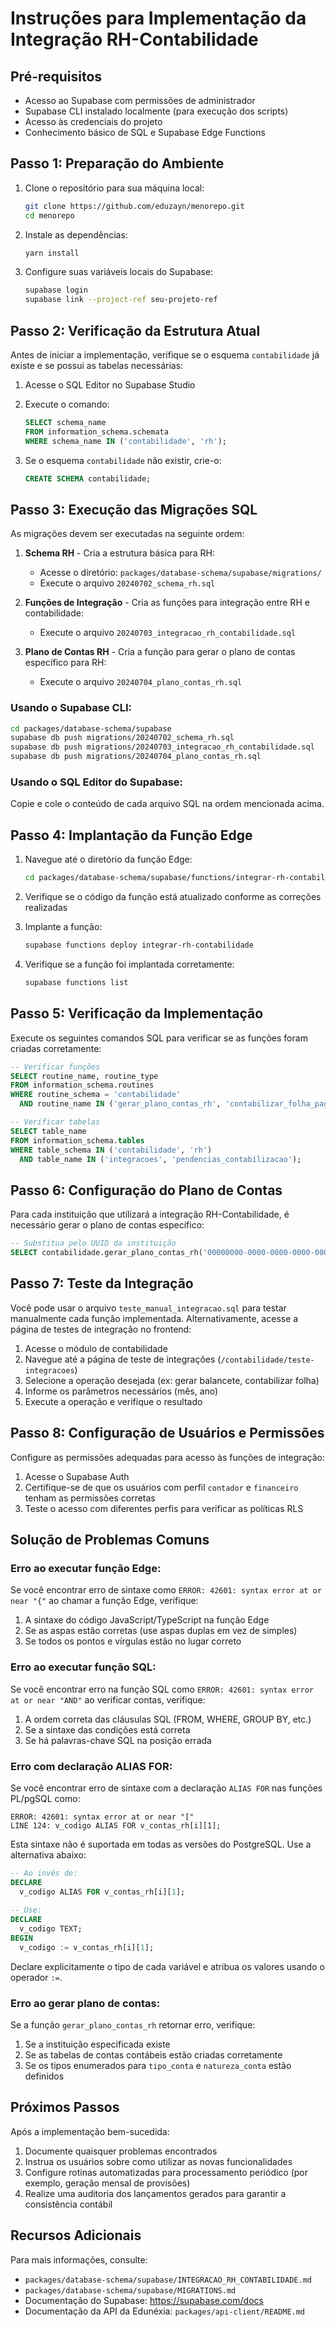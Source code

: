 # Instruções para Implementação da Integração RH-Contabilidade

## Pré-requisitos

- Acesso ao Supabase com permissões de administrador
- Supabase CLI instalado localmente (para execução dos scripts)
- Acesso às credenciais do projeto
- Conhecimento básico de SQL e Supabase Edge Functions

## Passo 1: Preparação do Ambiente

1. Clone o repositório para sua máquina local:
   ```bash
   git clone https://github.com/eduzayn/menorepo.git
   cd menorepo
   ```

2. Instale as dependências:
   ```bash
   yarn install
   ```

3. Configure suas variáveis locais do Supabase:
   ```bash
   supabase login
   supabase link --project-ref seu-projeto-ref
   ```

## Passo 2: Verificação da Estrutura Atual

Antes de iniciar a implementação, verifique se o esquema `contabilidade` já existe e se possui as tabelas necessárias:

1. Acesse o SQL Editor no Supabase Studio
2. Execute o comando:
   ```sql
   SELECT schema_name
   FROM information_schema.schemata
   WHERE schema_name IN ('contabilidade', 'rh');
   ```

3. Se o esquema `contabilidade` não existir, crie-o:
   ```sql
   CREATE SCHEMA contabilidade;
   ```

## Passo 3: Execução das Migrações SQL

As migrações devem ser executadas na seguinte ordem:

1. **Schema RH** - Cria a estrutura básica para RH:
   - Acesse o diretório: `packages/database-schema/supabase/migrations/`
   - Execute o arquivo `20240702_schema_rh.sql`

2. **Funções de Integração** - Cria as funções para integração entre RH e contabilidade:
   - Execute o arquivo `20240703_integracao_rh_contabilidade.sql`

3. **Plano de Contas RH** - Cria a função para gerar o plano de contas específico para RH:
   - Execute o arquivo `20240704_plano_contas_rh.sql`

### Usando o Supabase CLI:

```bash
cd packages/database-schema/supabase
supabase db push migrations/20240702_schema_rh.sql
supabase db push migrations/20240703_integracao_rh_contabilidade.sql
supabase db push migrations/20240704_plano_contas_rh.sql
```

### Usando o SQL Editor do Supabase:

Copie e cole o conteúdo de cada arquivo SQL na ordem mencionada acima.

## Passo 4: Implantação da Função Edge

1. Navegue até o diretório da função Edge:
   ```bash
   cd packages/database-schema/supabase/functions/integrar-rh-contabilidade
   ```

2. Verifique se o código da função está atualizado conforme as correções realizadas

3. Implante a função:
   ```bash
   supabase functions deploy integrar-rh-contabilidade
   ```

4. Verifique se a função foi implantada corretamente:
   ```bash
   supabase functions list
   ```

## Passo 5: Verificação da Implementação

Execute os seguintes comandos SQL para verificar se as funções foram criadas corretamente:

```sql
-- Verificar funções
SELECT routine_name, routine_type
FROM information_schema.routines
WHERE routine_schema = 'contabilidade'
  AND routine_name IN ('gerar_plano_contas_rh', 'contabilizar_folha_pagamento', 'contabilizar_provisao_ferias', 'relatorio_custos_pessoal');

-- Verificar tabelas
SELECT table_name
FROM information_schema.tables
WHERE table_schema IN ('contabilidade', 'rh')
  AND table_name IN ('integracoes', 'pendencias_contabilizacao');
```

## Passo 6: Configuração do Plano de Contas

Para cada instituição que utilizará a integração RH-Contabilidade, é necessário gerar o plano de contas específico:

```sql
-- Substitua pelo UUID da instituição
SELECT contabilidade.gerar_plano_contas_rh('00000000-0000-0000-0000-000000000000');
```

## Passo 7: Teste da Integração

Você pode usar o arquivo `teste_manual_integracao.sql` para testar manualmente cada função implementada. Alternativamente, acesse a página de testes de integração no frontend:

1. Acesse o módulo de contabilidade
2. Navegue até a página de teste de integrações (`/contabilidade/teste-integracoes`)
3. Selecione a operação desejada (ex: gerar balancete, contabilizar folha)
4. Informe os parâmetros necessários (mês, ano)
5. Execute a operação e verifique o resultado

## Passo 8: Configuração de Usuários e Permissões

Configure as permissões adequadas para acesso às funções de integração:

1. Acesse o Supabase Auth
2. Certifique-se de que os usuários com perfil `contador` e `financeiro` tenham as permissões corretas
3. Teste o acesso com diferentes perfis para verificar as políticas RLS

## Solução de Problemas Comuns

### Erro ao executar função Edge:

Se você encontrar erro de sintaxe como `ERROR: 42601: syntax error at or near "{"` ao chamar a função Edge, verifique:

1. A sintaxe do código JavaScript/TypeScript na função Edge
2. Se as aspas estão corretas (use aspas duplas em vez de simples)
3. Se todos os pontos e vírgulas estão no lugar correto

### Erro ao executar função SQL:

Se você encontrar erro na função SQL como `ERROR: 42601: syntax error at or near "AND"` ao verificar contas, verifique:

1. A ordem correta das cláusulas SQL (FROM, WHERE, GROUP BY, etc.)
2. Se a sintaxe das condições está correta
3. Se há palavras-chave SQL na posição errada

### Erro com declaração ALIAS FOR:

Se você encontrar erro de sintaxe com a declaração `ALIAS FOR` nas funções PL/pgSQL como:
```
ERROR: 42601: syntax error at or near "["
LINE 124: v_codigo ALIAS FOR v_contas_rh[i][1];
```

Esta sintaxe não é suportada em todas as versões do PostgreSQL. Use a alternativa abaixo:

```sql
-- Ao invés de:
DECLARE
  v_codigo ALIAS FOR v_contas_rh[i][1];
  
-- Use:
DECLARE
  v_codigo TEXT;
BEGIN
  v_codigo := v_contas_rh[i][1];
```

Declare explicitamente o tipo de cada variável e atribua os valores usando o operador `:=`.

### Erro ao gerar plano de contas:

Se a função `gerar_plano_contas_rh` retornar erro, verifique:

1. Se a instituição especificada existe
2. Se as tabelas de contas contábeis estão criadas corretamente
3. Se os tipos enumerados para `tipo_conta` e `natureza_conta` estão definidos

## Próximos Passos

Após a implementação bem-sucedida:

1. Documente quaisquer problemas encontrados
2. Instrua os usuários sobre como utilizar as novas funcionalidades
3. Configure rotinas automatizadas para processamento periódico (por exemplo, geração mensal de provisões)
4. Realize uma auditoria dos lançamentos gerados para garantir a consistência contábil

## Recursos Adicionais

Para mais informações, consulte:

- `packages/database-schema/supabase/INTEGRACAO_RH_CONTABILIDADE.md`
- `packages/database-schema/supabase/MIGRATIONS.md`
- Documentação do Supabase: https://supabase.com/docs
- Documentação da API da Edunéxia: `packages/api-client/README.md` 